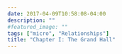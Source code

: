 ```yaml
---
date: 2017-04-09T10:58:08-04:00
description: ""
#featured_image: ""
tags: ["micro", "Relationships"]
title: "Chapter I: The Grand Hall"
---
```


